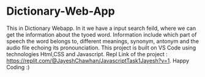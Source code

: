 # Dictionary-Web-App
This in Dictionary Webapp.
In it we have a input search feild, where we can get the information about the tyoed word.
Information include which part of speech the word belongs to, different meanings, synonym, antonym and the audio file echoing its pronounciation.
This project is built on VS Code using technologies Html,CSS and Javascript.
Repl Link of the project : https://replit.com/@JayeshChawhan/JavascriptTask1Jayesh?v=1.
Happy Coding :)
